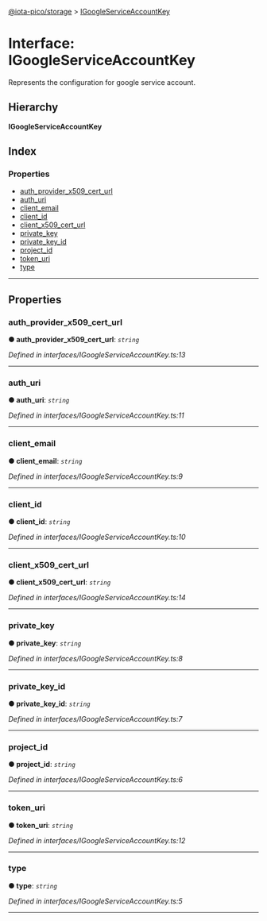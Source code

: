 [@iota-pico/storage](../README.md) > [IGoogleServiceAccountKey](../interfaces/igoogleserviceaccountkey.md)

# Interface: IGoogleServiceAccountKey

Represents the configuration for google service account.

## Hierarchy

**IGoogleServiceAccountKey**

## Index

### Properties

* [auth_provider_x509_cert_url](igoogleserviceaccountkey.md#auth_provider_x509_cert_url)
* [auth_uri](igoogleserviceaccountkey.md#auth_uri)
* [client_email](igoogleserviceaccountkey.md#client_email)
* [client_id](igoogleserviceaccountkey.md#client_id)
* [client_x509_cert_url](igoogleserviceaccountkey.md#client_x509_cert_url)
* [private_key](igoogleserviceaccountkey.md#private_key)
* [private_key_id](igoogleserviceaccountkey.md#private_key_id)
* [project_id](igoogleserviceaccountkey.md#project_id)
* [token_uri](igoogleserviceaccountkey.md#token_uri)
* [type](igoogleserviceaccountkey.md#type)

---

## Properties

<a id="auth_provider_x509_cert_url"></a>

###  auth_provider_x509_cert_url

**●  auth_provider_x509_cert_url**:  *`string`* 

*Defined in interfaces/IGoogleServiceAccountKey.ts:13*

___

<a id="auth_uri"></a>

###  auth_uri

**●  auth_uri**:  *`string`* 

*Defined in interfaces/IGoogleServiceAccountKey.ts:11*

___

<a id="client_email"></a>

###  client_email

**●  client_email**:  *`string`* 

*Defined in interfaces/IGoogleServiceAccountKey.ts:9*

___

<a id="client_id"></a>

###  client_id

**●  client_id**:  *`string`* 

*Defined in interfaces/IGoogleServiceAccountKey.ts:10*

___

<a id="client_x509_cert_url"></a>

###  client_x509_cert_url

**●  client_x509_cert_url**:  *`string`* 

*Defined in interfaces/IGoogleServiceAccountKey.ts:14*

___

<a id="private_key"></a>

###  private_key

**●  private_key**:  *`string`* 

*Defined in interfaces/IGoogleServiceAccountKey.ts:8*

___

<a id="private_key_id"></a>

###  private_key_id

**●  private_key_id**:  *`string`* 

*Defined in interfaces/IGoogleServiceAccountKey.ts:7*

___

<a id="project_id"></a>

###  project_id

**●  project_id**:  *`string`* 

*Defined in interfaces/IGoogleServiceAccountKey.ts:6*

___

<a id="token_uri"></a>

###  token_uri

**●  token_uri**:  *`string`* 

*Defined in interfaces/IGoogleServiceAccountKey.ts:12*

___

<a id="type"></a>

###  type

**●  type**:  *`string`* 

*Defined in interfaces/IGoogleServiceAccountKey.ts:5*

___

